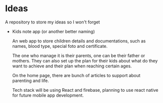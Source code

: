 # Ideas
A repository to store my ideas so I won't forget

- Kids note app (or another better naming)

  An web app to store children details and documentations, such as names, blood type, special foto and certificate.

  The one who manage it is their parents, one can be their father or mothers. They can also set up the plan for their kids about what do they want to achieve and their plan when reaching certain ages.

  On the home page, there are bunch of articles to support about parenting and life.

  Tech stack will be using React and firebase, planning to use react native for future mobile app development.